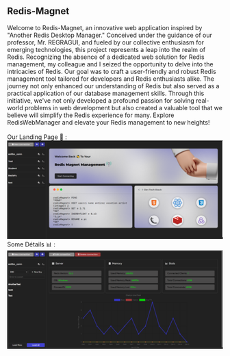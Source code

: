 <h2>Redis-Magnet</h2>
Welcome to Redis-Magnet, an innovative web application inspired by "Another Redis Desktop Manager." Conceived under the guidance of our professor, Mr. REGRAGUI, and fueled by our collective enthusiasm for emerging technologies, this project represents a leap into the realm of Redis. Recognizing the absence of a dedicated web solution for Redis management, my colleague and I seized the opportunity to delve into the intricacies of Redis. Our goal was to craft a user-friendly and robust Redis management tool tailored for developers and Redis enthusiasts alike. The journey not only enhanced our understanding of Redis but also served as a practical application of our database management skills. Through this initiative, we've not only developed a profound passion for solving real-world problems in web development but also created a valuable tool that we believe will simplify the Redis experience for many. Explore RedisWebManager and elevate your Redis management to new heights!
<br/>
<br/>
Our Landing Page 🚀 :
<br/>
<img src='./frontend/src/components/images/redisLandingPage.png'/>
Some Détails 📊 :
<br/>
<img src='./frontend/src/components/images/redisConnectionsDetails.png'/>
